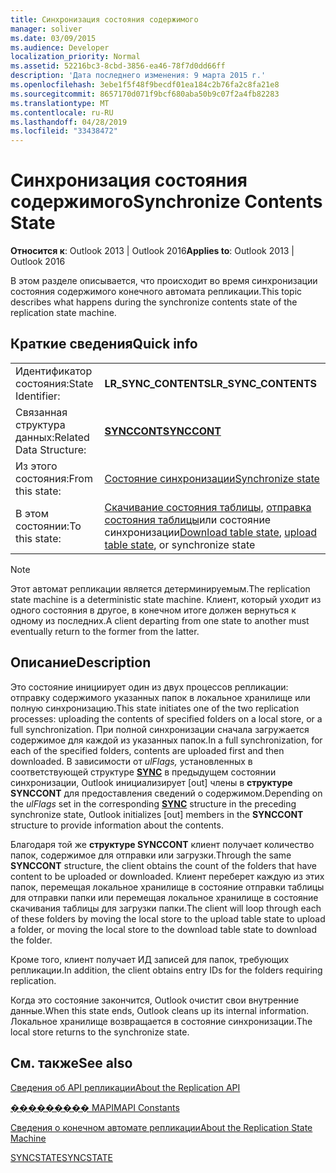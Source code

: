```yaml
---
title: Синхронизация состояния содержимого
manager: soliver
ms.date: 03/09/2015
ms.audience: Developer
localization_priority: Normal
ms.assetid: 52216bc3-8cbd-3856-ea46-78f7d0dd66ff
description: 'Дата последнего изменения: 9 марта 2015 г.'
ms.openlocfilehash: 3ebe1f5f48f9becdf01ea184c2b76fa2c8fa21e8
ms.sourcegitcommit: 8657170d071f9bcf680aba50b9c07f2a4fb82283
ms.translationtype: MT
ms.contentlocale: ru-RU
ms.lasthandoff: 04/28/2019
ms.locfileid: "33438472"
---
```

# <a name="synchronize-contents-state"></a><span data-ttu-id="aeb7c-103">Синхронизация состояния содержимого</span><span class="sxs-lookup"><span data-stu-id="aeb7c-103">Synchronize Contents State</span></span>

  
  
<span data-ttu-id="aeb7c-104">**Относится к**: Outlook 2013 | Outlook 2016</span><span class="sxs-lookup"><span data-stu-id="aeb7c-104">**Applies to**: Outlook 2013 | Outlook 2016</span></span> 
  
 <span data-ttu-id="aeb7c-105">В этом разделе описывается, что происходит во время синхронизации состояния содержимого конечного автомата репликации.</span><span class="sxs-lookup"><span data-stu-id="aeb7c-105">This topic describes what happens during the synchronize contents state of the replication state machine.</span></span> 
  
## <a name="quick-info"></a><span data-ttu-id="aeb7c-106">Краткие сведения</span><span class="sxs-lookup"><span data-stu-id="aeb7c-106">Quick info</span></span>

|||
|:-----|:-----|
|<span data-ttu-id="aeb7c-107">Идентификатор состояния:</span><span class="sxs-lookup"><span data-stu-id="aeb7c-107">State Identifier:</span></span>  <br/> |<span data-ttu-id="aeb7c-108">**LR_SYNC_CONTENTS**</span><span class="sxs-lookup"><span data-stu-id="aeb7c-108">**LR_SYNC_CONTENTS**</span></span> <br/> |
|<span data-ttu-id="aeb7c-109">Связанная структура данных:</span><span class="sxs-lookup"><span data-stu-id="aeb7c-109">Related Data Structure:</span></span>  <br/> |<span data-ttu-id="aeb7c-110">**[SYNCCONT](synccont.md)**</span><span class="sxs-lookup"><span data-stu-id="aeb7c-110">**[SYNCCONT](synccont.md)**</span></span> <br/> |
|<span data-ttu-id="aeb7c-111">Из этого состояния:</span><span class="sxs-lookup"><span data-stu-id="aeb7c-111">From this state:</span></span>  <br/> |[<span data-ttu-id="aeb7c-112">Состояние синхронизации</span><span class="sxs-lookup"><span data-stu-id="aeb7c-112">Synchronize state</span></span>](synchronize-state.md) <br/> |
|<span data-ttu-id="aeb7c-113">В этом состоянии:</span><span class="sxs-lookup"><span data-stu-id="aeb7c-113">To this state:</span></span>  <br/> |<span data-ttu-id="aeb7c-114">[Скачивание состояния таблицы,](download-table-state.md) [отправка состояния таблицы](upload-table-state.md)или состояние синхронизации</span><span class="sxs-lookup"><span data-stu-id="aeb7c-114">[Download table state](download-table-state.md), [upload table state](upload-table-state.md), or synchronize state</span></span>  <br/> |
   
> [!NOTE]
> <span data-ttu-id="aeb7c-115">Этот автомат репликации является детерминируемым.</span><span class="sxs-lookup"><span data-stu-id="aeb7c-115">The replication state machine is a deterministic state machine.</span></span> <span data-ttu-id="aeb7c-116">Клиент, который уходит из одного состояния в другое, в конечном итоге должен вернуться к одному из последних.</span><span class="sxs-lookup"><span data-stu-id="aeb7c-116">A client departing from one state to another must eventually return to the former from the latter.</span></span> 
  
## <a name="description"></a><span data-ttu-id="aeb7c-117">Описание</span><span class="sxs-lookup"><span data-stu-id="aeb7c-117">Description</span></span>

<span data-ttu-id="aeb7c-118">Это состояние инициирует один из двух процессов репликации: отправку содержимого указанных папок в локальное хранилище или полную синхронизацию.</span><span class="sxs-lookup"><span data-stu-id="aeb7c-118">This state initiates one of the two replication processes: uploading the contents of specified folders on a local store, or a full synchronization.</span></span> <span data-ttu-id="aeb7c-119">При полной синхронизации сначала загружается содержимое для каждой из указанных папок.</span><span class="sxs-lookup"><span data-stu-id="aeb7c-119">In a full synchronization, for each of the specified folders, contents are uploaded first and then downloaded.</span></span> <span data-ttu-id="aeb7c-120">В зависимости от  *ulFlags,*  установленных в соответствующей структуре **[SYNC](sync.md)** в предыдущем состоянии синхронизации, Outlook инициализирует [out] члены в **структуре SYNCCONT** для предоставления сведений о содержимом.</span><span class="sxs-lookup"><span data-stu-id="aeb7c-120">Depending on the  *ulFlags*  set in the corresponding **[SYNC](sync.md)** structure in the preceding synchronize state, Outlook initializes [out] members in the **SYNCCONT** structure to provide information about the contents.</span></span> 
  
<span data-ttu-id="aeb7c-121">Благодаря той же **структуре SYNCCONT** клиент получает количество папок, содержимое для отправки или загрузки.</span><span class="sxs-lookup"><span data-stu-id="aeb7c-121">Through the same **SYNCCONT** structure, the client obtains the count of the folders that have content to be uploaded or downloaded.</span></span> <span data-ttu-id="aeb7c-122">Клиент переберет каждую из этих папок, перемещая локальное хранилище в состояние отправки таблицы для отправки папки или перемещая локальное хранилище в состояние скачивания таблицы для загрузки папки.</span><span class="sxs-lookup"><span data-stu-id="aeb7c-122">The client will loop through each of these folders by moving the local store to the upload table state to upload a folder, or moving the local store to the download table state to download the folder.</span></span> 
  
<span data-ttu-id="aeb7c-123">Кроме того, клиент получает ИД записей для папок, требующих репликации.</span><span class="sxs-lookup"><span data-stu-id="aeb7c-123">In addition, the client obtains entry IDs for the folders requiring replication.</span></span>
  
<span data-ttu-id="aeb7c-124">Когда это состояние закончится, Outlook очистит свои внутренние данные.</span><span class="sxs-lookup"><span data-stu-id="aeb7c-124">When this state ends, Outlook cleans up its internal information.</span></span> <span data-ttu-id="aeb7c-125">Локальное хранилище возвращается в состояние синхронизации.</span><span class="sxs-lookup"><span data-stu-id="aeb7c-125">The local store returns to the synchronize state.</span></span>
  
## <a name="see-also"></a><span data-ttu-id="aeb7c-126">См. также</span><span class="sxs-lookup"><span data-stu-id="aeb7c-126">See also</span></span>



[<span data-ttu-id="aeb7c-127">Сведения об API репликации</span><span class="sxs-lookup"><span data-stu-id="aeb7c-127">About the Replication API</span></span>](about-the-replication-api.md)
  
[<span data-ttu-id="aeb7c-128">��������� MAPI</span><span class="sxs-lookup"><span data-stu-id="aeb7c-128">MAPI Constants</span></span>](mapi-constants.md)
  
[<span data-ttu-id="aeb7c-129">Сведения о конечном автомате репликации</span><span class="sxs-lookup"><span data-stu-id="aeb7c-129">About the Replication State Machine</span></span>](about-the-replication-state-machine.md)
  
[<span data-ttu-id="aeb7c-130">SYNCSTATE</span><span class="sxs-lookup"><span data-stu-id="aeb7c-130">SYNCSTATE</span></span>](syncstate.md)

